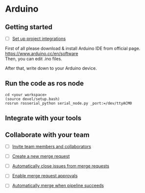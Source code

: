 # Arduino



## Getting started
- [ ] [Set up project integrations](https://www.arduino.cc/en/software)

First of all please download & install Arduino IDE from official page.
    https://www.arduino.cc/en/software   
Then, you can edit .ino files.

After that, write down to your Arduino device.


## Run the code as ros node

```
cd <your workspace>
(source devel/setup.bash)
rosrun rosserial_python serial_node.py _port:=/dev/ttyACM0
```

## Integrate with your tools


## Collaborate with your team

- [ ] [Invite team members and collaborators](https://docs.gitlab.com/ee/user/project/members/)
- [ ] [Create a new merge request](https://docs.gitlab.com/ee/user/project/merge_requests/creating_merge_requests.html)
- [ ] [Automatically close issues from merge requests](https://docs.gitlab.com/ee/user/project/issues/managing_issues.html#closing-issues-automatically)
- [ ] [Enable merge request approvals](https://docs.gitlab.com/ee/user/project/merge_requests/approvals/)
- [ ] [Automatically merge when pipeline succeeds](https://docs.gitlab.com/ee/user/project/merge_requests/merge_when_pipeline_succeeds.html)

